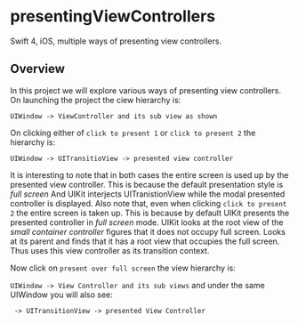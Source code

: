 # presentingViewControllers
Swift 4, iOS, multiple ways of presenting view controllers.

## Overview
In this project we will explore various ways of presenting view controllers. On launching the project the ciew hierarchy is:  

`UIWindow -> ViewController and its sub view as shown`

On clicking either of `click to present 1` or `click to present 2` the hierarchy is:  

`UIWindow -> UITransitioView -> presented view controller`

It is interesting to note that in both cases the entire screen is used up by the presented view controller. This is because the default presentation style is _full screen_ And UIKit interjects UITranistionView while the modal presented controller is displayed. Also note that, even when clicking `click to present 2` the entire screen is taken up. This is because by default UIKit presents the presented controller in _full screen_ mode. UIKit looks at the root view of the _small container controller_ figures that it does not occupy full screen. Looks at its parent and finds that it has a root view that occupies the full screen. Thus uses this view controller as its transition context.  

Now click on `present over full screen` the view hierarchy is:  

`UIWindow -> View Controller and its sub views` and under the same UIWindow you will also see:

` -> UITransitionView -> presented View Controller`






